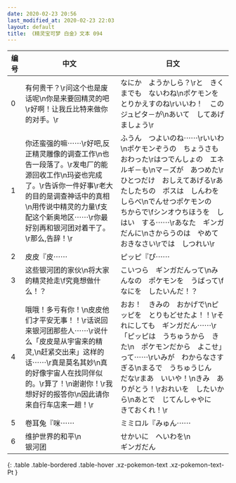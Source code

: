 ```yaml
---
date: 2020-02-23 20:56
last_modified_at: 2020-02-23 22:03
layout: default
title: 《精灵宝可梦 白金》文本 094
---
```

| 编号 | 中文 | 日文 |
| ---- | ---- | ---- |
| 0 | 有何贵干？\r问这个也是废话呢\n你是来要回精灵的吧\r好啊！让我丘比特来做你的对手。\r | なにか　ようかしら？\rと　きくまでも　ないわね\nポケモンを　とりかえすのね\rいいわ！　この　ジュピタ－が\nあいて　してあげましょう\r |
| 1 | 你还蛮强的嘛⋯⋯\r好吧,反正精灵雕像的调查工作\n也告一段落了。\r发电厂的能源回收工作\n玛姿也完成了。\r告诉你一件好事\r老大的目的是调查神话中的真相\n用传说中精灵的力量\f支配这个新奥地区⋯⋯\r你最好别再和银河团对着干了。\r那么,告辞！\r | ふうん　つよいのね⋯⋯\rいいわ\nポケモンぞうの　ちょうさも　おわった\rはつでんしょの　エネルギ－も\nマ－ズが　あつめた\rひとつだけ　おしえてあげる\rあたしたちの　ボスは　しんわを　しらべ\nでんせつポケモンの　ちからで\fシンオウちほうを　しはい　する⋯⋯\rあなた　ギンガだんに\nさからうのは　やめておきなさい\rでは　しつれい\r |
| 2 | 皮皮『皮⋯⋯ | ピッピ『ぴ⋯⋯ |
| 3 | 这些银河团的家伙\n将大家的精灵抢走\f究竟想做什么！？ | こいつら　ギンガだんって\nみんなの　ポケモンを　うばって\fなにを　したいんだ！？ |
| 4 | 哦哦！多亏有你！\n皮皮他们才平安无事！！\r话说回来银河团那些人⋯⋯\r说什么「皮皮是从宇宙来的精灵,\n赶紧交出来」这样的话⋯⋯\r真是莫名其妙\n真的好像宇宙人在找同伴似的。\r算了！\n谢谢你！\r我想好好的报答你\n因此请你来自行车店来一趟！\r | おお！　きみの　おかげで\nピッピを　とりもどせたよ！！\rそれにしても　ギンガだん⋯⋯\r「ピッピは　うちゅうから　きた\n　ポケモンだから　よこせ」って⋯⋯\rいみが　わからなさすぎる\nまるで　うちゅうじん　だな\rまあ　いいや！\nきみ　ありがとう！\rおれいを　したいから\nあとで　じてんしゃやに　きておくれ！\r |
| 5 | 卷耳兔『咪⋯⋯ | ミミロル『みゅん⋯⋯ |
| 6 | 维护世界的和平\n　　　　　　银河团 | せかいに　へいわを\n　　　　　　ギンガだん |
{: .table .table-bordered .table-hover .xz-pokemon-text .xz-pokemon-text-Pt }